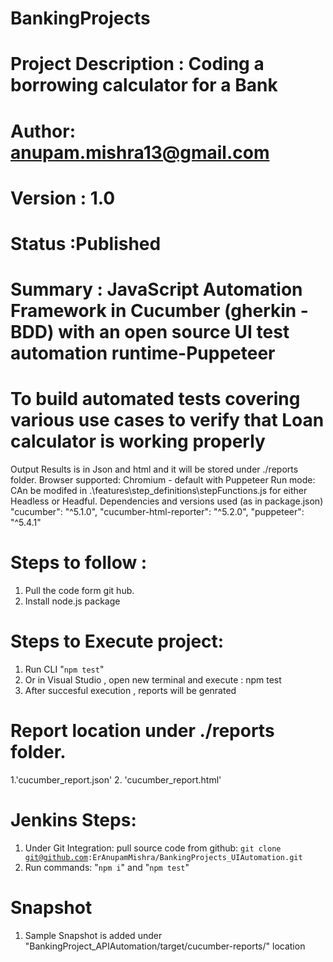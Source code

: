 ﻿# BankingProjects
# Project Description : Coding a borrowing calculator for a Bank 
# Author: anupam.mishra13@gmail.com
# Version : 1.0
# Status :Published
# Summary : JavaScript Automation Framework in Cucumber (gherkin - BDD) with an open source UI test automation runtime-Puppeteer
# To build automated tests covering various use cases to verify that Loan calculator is working properly
 
Output Results is in Json and html and it will be stored under ./reports folder.
Browser supported: Chromium - default with Puppeteer
Run mode: CAn be modifed in .\features\step_definitions\stepFunctions.js for either Headless or Headful.
Dependencies and versions used (as in package.json)
        "cucumber": "^5.1.0",
        "cucumber-html-reporter": "^5.2.0",
        "puppeteer": "^5.4.1"
 # Steps to follow :
 1. Pull the code form git hub.
 2. Install node.js package
 # Steps to Execute project:
 1. Run CLI "<code>npm test</code>"
 2. Or in Visual Studio , open new terminal and execute : npm test
 3. After succesful execution , reports will be genrated 
 
 # Report location  under ./reports folder.  
 1.'cucumber_report.json' 
 2. 'cucumber_report.html' 

 # Jenkins Steps:
 1. Under Git Integration: pull source code from github:
<code>git clone git@github.com:ErAnupamMishra/BankingProjects_UIAutomation.git </code>
2. Run commands: "<code>npm i</code>" and "<code>npm test</code>"

# Snapshot
 1. Sample Snapshot is added under "BankingProject_APIAutomation/target/cucumber-reports/" location
 
 
